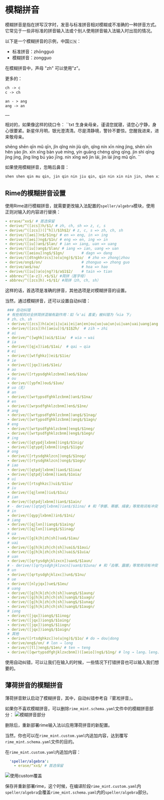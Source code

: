 # 模糊拼音

模糊拼音是指在拼写汉字时，发音与标准拼音相对模糊或不准确的一种拼音方式。它常见于一些非标准的拼音输入法或个别人使用拼音输入法输入时出现的情况。

以下是一个模糊拼音的示例，中国🇨🇳：
- 标准拼音：zhōngguó
- 模糊拼音：zongguo

在模糊拼音中，声母 "zh" 可以使用"z"。

更多的：
```txt
ch -> c
c -> ch

an - > ang
ang -> an

……
```

相对的，如果像这样的绕口令：
``txt
生身亲母亲，谨请您就寝，请您心宁静，身心很要紧。新星伴月明，银光澄清清。尽是清静境，警铃不要惊。您醒我进来，进来敬母亲。

shēng shēn qīn mǔ qīn, jǐn qǐng nín jiù qǐn, qǐng nín xīn níng jìng, shēn xīn hěn yào jǐn.
xīn xīng bàn yuè míng, yín guāng chéng qīng qīng.
jìn shì qīng jìng jìng, jǐng líng bú yào jīng.
nín xǐng wǒ jìn lái, jìn lái jìng mǔ qīn.
``

如果使用模糊拼音，忽略后鼻音：
```txt
shen shen qin mu qin, jin qin nin jiu qin, qin nin xin nin jin, shen xin hen yao jin。xin xing ban yue ming, yin guan chen qin qin。jin shi qin jin jin, jin lin bu yao jin。nin xing wo jin lai, jin lai jin mu qin。
```

## Rime的模糊拼音设置
使用Rime进行模糊拼音，就需要更改输入法配置的`speller/algebra`模块，使用正则对输入的内容进行替换：
```yaml
- erase/^xx$/ # 首选保留
- derive/^([zcs])h/$1/ # zh, ch, sh => z, c, s
- derive/^([zcs])([^h])/$1h$2/ # z, c, s => zh, ch, sh
- derive/([aei])n$/$1ng/ # en => eng, in => ing
- derive/([aei])ng$/$1n/ # eng => en, ing => in
- derive/([iu])an$/$lan/ # ian => iang, uan => uang
- derive/([iu])ang$/$lan/ # iang => ian, uang => uan
- derive/([aeiou])ng$/$1gn/        # dagn => dang
- derive/([dtngkhrzcs])o(u|ng)$/$1o/  # zho => zhong|zhou
- derive/ong$/on/                  # zhonguo => zhong guo
- derive/ao$/oa/                   # hoa => hao
- derive/([iu])a(o|ng?)$/a$1$2/    # tain => tian
- abbrev/^([a-z]).+$/$1/ #简拼（首字母）
- abbrev/^([zcs]h).+$/$1/ #简拼（zh, ch, sh）
```
这样的话，首选项是准确的拼音，其他选项是对模糊拼音的设置。

当然，通过模糊拼音，还可以设置自动纠错：
```yaml
 ### 自动纠错
 # 有些规则对全拼简拼混输有副作用：如「x'ai 喜爱」被纠错为「xia 下」
 # zh、ch、sh
 - derive/([zcs])h(a|e|i|u|ai|ei|an|en|ou|uo|ua|un|ui|uan|uai|uang|ang|eng|ong)$/h$1$2/  # hzi → zhi
 - derive/([zcs])h([aeiu])$/$1$2h/  # zih → zhi
 # ai
 - derive/^([wghk])ai$/$1ia/  # wia → wai
 # ia
 - derive/([qjx])ia$/$1ai/  # qai → qia
 # ei
 - derive/([wtfghkz])ei$/$1ie/
 # ie
 - derive/([jqx])ie$/$1ei/
 # ao
 - derive/([rtypsdghklzcbnm])ao$/$1oa/
 # ou
 - derive/([ypfm])ou$/$1uo/
 # uo（无）
 # an
 - derive/([wrtypsdfghklzcbnm])an$/$1na/
 # en
 - derive/([wrpsdfghklzcbnm])en$/$1ne/
 # ang
 - derive/([wrtypsdfghklzcbnm])ang$/$1nag/
 - derive/([wrtypsdfghklzcbnm])ang$/$1agn/
 # eng
 - derive/([wrtpsdfghklzcbnm])eng$/$1neg/
 - derive/([wrtpsdfghklzcbnm])eng$/$1egn/
 # ing
 - derive/([qtypdjlxbnm])ing$/$1nig/
 - derive/([qtypdjlxbnm])ing$/$1ign/
 # ong
 - derive/([rtysdghklzcn])ong$/$1nog/
 - derive/([rtysdghklzcn])ong$/$1ogn/
 # iao
 - derive/([qtpdjlxbnm])iao$/$1ioa/
 - derive/([qtpdjlxbnm])iao$/$1oia/
 # ui
 - derive/([rtsghkzc])ui$/$1iu/
 # iu
 - derive/([qjlxnm])iu$/$1ui/
 # ian
 - derive/([qtpdjlxbnm])ian$/$1ain/
 # - derive/([qtpdjlxbnm])ian$/$1ina/ # 和「李娜、蒂娜、缉拿」等常用词有冲突
 # in
 - derive/([qypjlxbnm])in$/$1ni/
 # iang
 - derive/([qjlxn])iang$/$1aing/
 - derive/([qjlxn])iang$/$1inag/
 # ua
 - derive/([g|k|h|zh|sh])ua$/$1au/
 # uai
 - derive/([g|h|k|zh|ch|sh])uai$/$1aui/
 - derive/([g|h|k|zh|ch|sh])uai$/$1uia/
 # uan
 - derive/([qrtysdghjklzxcn])uan$/$1aun/
 # - derive/([qrtysdghjklzxcn])uan$/$1una/ # 和「去哪、露娜」等常用词有冲突
 # un
 - derive/([qrtysdghjklzxc])un$/$1nu/
 # ue
 - derive/([nlyjqx])ue$/$1eu/
 # uang
 - derive/([g|h|k|zh|ch|sh])uang$/$1aung/
 - derive/([g|h|k|zh|ch|sh])uang$/$1uagn/
 - derive/([g|h|k|zh|ch|sh])uang$/$1unag/
 - derive/([g|h|k|zh|ch|sh])uang$/$1augn/
 # iong
 - derive/([jqx])iong$/$1inog/
 - derive/([jqx])iong$/$1oing/
 - derive/([jqx])iong$/$1iogn/
 - derive/([jqx])iong$/$1oign/
 # 其他
 - derive/([rtsdghkzc])o(u|ng)$/$1o/ # do → dou|dong
 - derive/ong$/on/ # lon → long
 - derive/([tl])eng$/$1en/ # ten → teng
 - derive/([qwrtypsdfghjklzxcbnm])([aeio])ng$/$1ng/ # lng → lang、leng、ling、long
```

使用自动纠错，可以让我们在输入的时候，一些情况下打错拼音也可以输入我们想要的。


## 薄荷拼音的模糊拼音
薄荷拼音默认启动了模糊拼音，其中，自动纠错参考自『雾凇拼音』。

如果你不喜欢模糊拼音，可以删除`rime_mint.schema.yaml`文件中的模糊拼音部分：
![模糊拼音部分](/image/guide/fuzzyPinyinMintSchema.webp)

删除后，重新部署rime输入法以应用薄荷拼音的新配置。

当然，你也可以在`rime_mint.custom.yaml`内追加内容，达到覆写`rime_mint.schema.yaml`文件的目的。

在`rime_mint.custom.yaml`内追加内容：
```yaml
  'speller/algebra':
    - erase/^xx$/ # 首选保留
```

![使用custom覆盖](/image/guide/fuzzyPinyinMintCustom.webp)


保存并重新部署rime，这个时候，在编译阶段`rime_mint.custom.yaml`内`speller/algebra`会覆盖`rime_mint.schema.yaml`内的`speller/algebra`部分。

